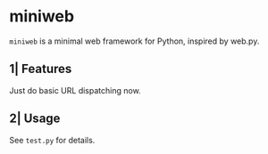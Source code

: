 miniweb
=======

`miniweb` is a minimal web framework for Python, inspired by web.py.

1| Features
-----------

Just do basic URL dispatching now.

2| Usage
--------

See `test.py` for details.
